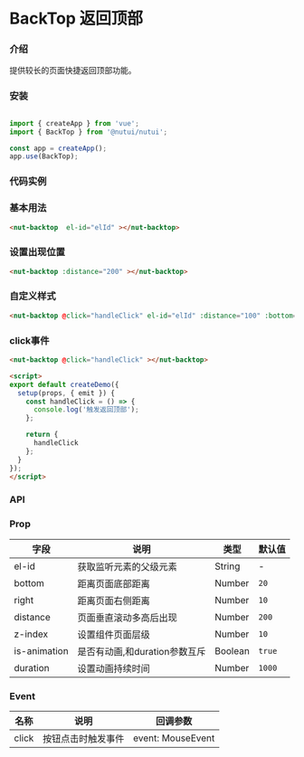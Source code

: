 # BackTop 返回顶部

### 介绍

提供较长的页面快捷返回顶部功能。

### 安装

```javascript

import { createApp } from 'vue';
import { BackTop } from '@nutui/nutui';

const app = createApp();
app.use(BackTop);

```

### 代码实例

### 基本用法

```html
<nut-backtop  el-id="elId" ></nut-backtop>
```

### 设置出现位置

```html
<nut-backtop :distance="200" ></nut-backtop>
```

### 自定义样式

```html
<nut-backtop @click="handleClick" el-id="elId" :distance="100" :bottom="90" ><div>无</div></nut-backtop>
```

### click事件

```html
<nut-backtop @click="handleClick" ></nut-backtop>
```

```html
<script>
export default createDemo({
  setup(props, { emit }) {
    const handleClick = () => {
      console.log('触发返回顶部');
    };

    return {
      handleClick
    };
  }
});
</script>
```


### API

### Prop  

| 字段            | 说明                 | 类型    | 默认值  |
|-----------------|------------------------------------------|---------|---------|
| el-id           | 获取监听元素的父级元素         | String | -       |
| bottom         | 距离页面底部距离    | Number  | `20`       |
| right        | 距离页面右侧距离      | Number |  `10`  |
| distance     | 页面垂直滚动多高后出现   | Number  | `200`      |
| z-index         | 设置组件页面层级   | Number  | `10`       |  
| is-animation         | 是否有动画,和duration参数互斥   | Boolean  | `true`       |  
| duration         | 设置动画持续时间   | Number  | `1000`       |                                          

### Event
| 名称  | 说明     | 回调参数    |
|-------|----------|-------------|
| click | 按钮点击时触发事件 | event: MouseEvent |